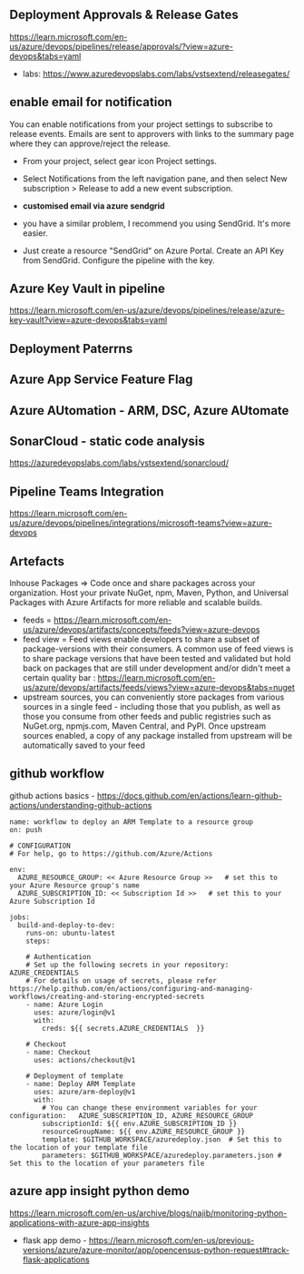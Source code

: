 ## Deployment  Approvals & Release Gates
https://learn.microsoft.com/en-us/azure/devops/pipelines/release/approvals/?view=azure-devops&tabs=yaml
- labs: https://www.azuredevopslabs.com/labs/vstsextend/releasegates/
## enable email for notification
You can enable notifications from your project settings to subscribe to release events. Emails are sent to approvers with links to the summary page where they can approve/reject the release.

- From your project, select gear icon Project settings.

- Select Notifications from the left navigation pane, and then select New subscription > Release to add a new event subscription.
- **customised email via azure sendgrid**
- you have a similar problem, I recommend you using SendGrid. It's more easier.

- Just create a resource "SendGrid" on Azure Portal.
Create an API Key from SendGrid.
Configure the pipeline with the key.
## Azure Key Vault in pipeline
https://learn.microsoft.com/en-us/azure/devops/pipelines/release/azure-key-vault?view=azure-devops&tabs=yaml

## Deployment Paterrns

## Azure App Service Feature Flag

## Azure AUtomation - ARM, DSC, Azure AUtomate

## SonarCloud - static code analysis
https://azuredevopslabs.com/labs/vstsextend/sonarcloud/

## Pipeline Teams Integration
https://learn.microsoft.com/en-us/azure/devops/pipelines/integrations/microsoft-teams?view=azure-devops

## Artefacts
Inhouse Packages => Code once and share packages across your organization. Host your private NuGet, npm, Maven, Python, and Universal Packages with Azure Artifacts for more reliable and scalable builds.
- feeds = https://learn.microsoft.com/en-us/azure/devops/artifacts/concepts/feeds?view=azure-devops
- feed view = Feed views enable developers to share a subset of package-versions with their consumers. A common use of feed views is to share package versions that have been tested and validated but hold back on packages that are still under development and/or didn't meet a certain quality bar : https://learn.microsoft.com/en-us/azure/devops/artifacts/feeds/views?view=azure-devops&tabs=nuget
- upstream sources, you can conveniently store packages from various sources in a single feed - including those that you publish, as well as those you consume from other feeds and public registries such as NuGet.org, npmjs.com, Maven Central, and PyPI. Once upstream sources enabled, a copy of any package installed from upstream will be automatically saved to your feed

## github workflow 
github actions basics - https://docs.github.com/en/actions/learn-github-actions/understanding-github-actions
```
name: workflow to deploy an ARM Template to a resource group
on: push

# CONFIGURATION
# For help, go to https://github.com/Azure/Actions

env:
  AZURE_RESOURCE_GROUP: << Azure Resource Group >>   # set this to your Azure Resource group's name  
  AZURE_SUBSCRIPTION_ID: << Subscription Id >>   # set this to your Azure Subscription Id
  
jobs:
  build-and-deploy-to-dev:
    runs-on: ubuntu-latest
    steps:
                
    # Authentication
    # Set up the following secrets in your repository: AZURE_CREDENTIALS
    # For details on usage of secrets, please refer https://help.github.com/en/actions/configuring-and-managing-workflows/creating-and-storing-encrypted-secrets
    - name: Azure Login
      uses: azure/login@v1
      with:
        creds: ${{ secrets.AZURE_CREDENTIALS  }}
    
    # Checkout
    - name: Checkout
      uses: actions/checkout@v1
        
    # Deployment of template    
    - name: Deploy ARM Template
      uses: azure/arm-deploy@v1
      with:
        # You can change these environment variables for your configuration:   AZURE_SUBSCRIPTION_ID, AZURE_RESOURCE_GROUP
        subscriptionId: ${{ env.AZURE_SUBSCRIPTION_ID }}
        resourceGroupName: ${{ env.AZURE_RESOURCE_GROUP }}
        template: $GITHUB_WORKSPACE/azuredeploy.json  # Set this to the location of your template file
        parameters: $GITHUB_WORKSPACE/azuredeploy.parameters.json # Set this to the location of your parameters file
```
## azure app insight python demo
https://learn.microsoft.com/en-us/archive/blogs/najib/monitoring-python-applications-with-azure-app-insights
- flask app demo - https://learn.microsoft.com/en-us/previous-versions/azure/azure-monitor/app/opencensus-python-request#track-flask-applications
